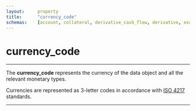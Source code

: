 ```yaml
---
layout:		property
title:		"currency_code"
schemas:	[account, collateral, derivative_cash_flow, derivative, exchange_rate, loan, security]
---
```


# currency_code

---

The **currency_code** represents the currency of the data object and all the relevant monetary types.

Currencies are represented as 3-letter codes in accordance with [ISO 4217][iso4217] standards.

---
[acc]: https://github.com/suadelabs/fire/blob/master/documentation/properties/accrued_interest.md
[bal]: https://github.com/suadelabs/fire/blob/master/documentation/properties/balance.md
[iso4217]: https://en.wikipedia.org/wiki/ISO_4217

